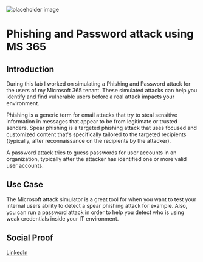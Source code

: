 ![placeholder image](https://consoltech.com/wp-content/uploads/2018/12/How-to-stop-Phishing-emails.jpg)

# Phishing and Password attack using MS 365

## Introduction

During this lab I worked on simulating a Phishing and Password attack for the users of my Microsoft 365 tenant. These simulated attacks can help you identify and find vulnerable users before a real attack impacts your environment.

Phishing is a generic term for email attacks that try to steal sensitive information in messages that appear to be from legitimate or trusted senders. Spear phishing is a targeted phishing attack that uses focused and customized content that's specifically tailored to the targeted recipients (typically, after reconnaissance on the recipients by the attacker).

A password attack tries to guess passwords for user accounts in an organization, typically after the attacker has identified one or more valid user accounts.

## Use Case

The Microsoft attack simulator is a great tool for when you want to test your internal users ability to detect a spear phishing attack for example. Also, you can run a password attack in order to help you detect who is using weak credentials inside your IT environment.

## Social Proof

[LinkedIn]()